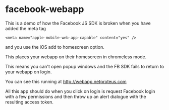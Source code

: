 facebook-webapp
===============

This is a demo of how the Facebook JS SDK is broken when you have added the meta tag

```
<meta name="apple-mobile-web-app-capable" content="yes" />
```

and you use the iOS add to homescreen option.

This places your webapp on their homescreen in chromeless mode.

This means you can't open popup windows and the FB SDK fails to return to your webapp on login.


You can see this running at http://webapp.netproteus.com

All this app should do when you click on login is request Facebook login with a few permissions and then throw up an alert dialogue with the resulting access token.

